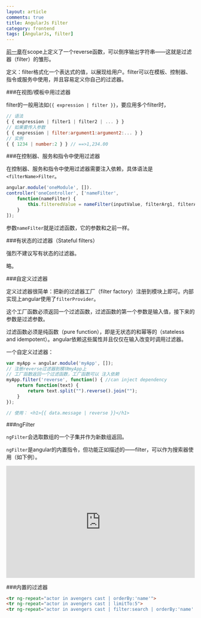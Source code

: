 ```yaml
---
layout: article
comments: true
title: AngularJs Filter
category: frontend
tags: [AngularJs, filter]
---
```


[前一章](/frontend/2014/07/angular-data-binding-and-controller/)在scope上定义了一个reverse函数，可以倒序输出字符串——这就是过滤器（filter）的雏形。

定义：filter格式化一个表达式的值，以展现给用户。filter可以在模板、控制器、指令或服务中使用，并且容易定义你自己的过滤器。

<!--view-break-->

###在视图/模板中用过滤器

filter的一般用法如`{{ expression | filter }}`，要应用多个filter时，

```javascript
// 语法
{ { expression | filter1 | filter2 | ... } }
// 如果要传入参数
{ { expression | filter:argument1:argument2:... } }
// 实例
{ { 1234 | number:2 } } // ==>1,234.00
```

###在控制器、服务和指令中使用过滤器

在控制器、服务和指令中使用过滤器需要注入依赖，具体语法是`<filterName>Filter`。

```javascript
angular.module('oneModule', []).
controller('oneController', ['nameFilter',
    function(nameFilter) {
        this.filteredValue = nameFilter(inputValue, filterArg1, filterArg2, ...);
    }
]);
```

参数`nameFilter`就是过滤函数，它的参数和之前一样。

###有状态的过滤器（Stateful filters）

强烈不建议写有状态的过滤器。

略。

###自定义过滤器

定义过滤器很简单：把新的过滤器工厂（filter factory）注册到模块上即可。内部实现上angular使用了`filterProvider`。

这个工厂函数必须返回一个过滤函数，过滤函数的第一个参数是输入值，接下来的参数是过滤参数。

过滤函数必须是纯函数（pure function），即是无状态的和幂等的（stateless and idempotent）。angular依赖这些属性并且仅仅在输入改变时调用过滤器。

一个自定义过滤器：

```javascript
var myApp = angular.module('myApp', []);
// 注册reverse过滤器到模块myApp上
// 工厂函数返回一个过滤函数，工厂函数可以 注入依赖
myApp.filter('reverse', function() { //can inject dependency
    return function(text) {
        return text.split("").reverse().join("");
    }
});

// 使用： <h1>{{ data.message | reverse }}</h1>
```

###ngFilter

`ngFilter`会选取数组的一个子集并作为新数组返回。

`ngFilter`是angular的内置指令，但功能正如描述的——filter，可以作为搜索器使用（如下例）。

<iframe width="100%" height="300" src="http://jsfiddle.net/creeper/81jL8bu3/embedded/" allowfullscreen="allowfullscreen" frameborder="0"></iframe>

###内置的过滤器

```html
<tr ng-repeat="actor in avengers cast | orderBy:'name'">
<tr ng-repeat="actor in avengers cast | limitTo:5">
<tr ng-repeat="actor in avengers cast | filter:search | orderBy:'name'  | limitTo: 5 ">
```


